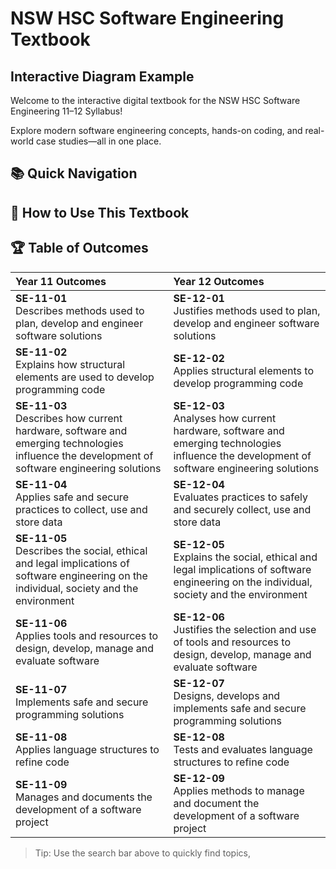 # NSW HSC Software Engineering Textbook

## Interactive Diagram Example

Welcome to the interactive digital textbook for the NSW HSC Software Engineering 11–12 Syllabus!  

Explore modern software engineering concepts, hands-on coding, and real-world case studies—all in one place.

## 📚 Quick Navigation

## 🎯 How to Use This Textbook

## 🏆 Table of Outcomes

| **Year 11 Outcomes** | **Year 12 Outcomes** |
| :------------------- | :------------------- |
| **SE-11-01**<br>Describes methods used to plan, develop and engineer software solutions | **SE-12-01**<br>Justifies methods used to plan, develop and engineer software solutions |
| **SE-11-02**<br>Explains how structural elements are used to develop programming code | **SE-12-02**<br>Applies structural elements to develop programming code |
| **SE-11-03**<br>Describes how current hardware, software and emerging technologies influence the development of software engineering solutions | **SE-12-03**<br>Analyses how current hardware, software and emerging technologies influence the development of software engineering solutions |
| **SE-11-04**<br>Applies safe and secure practices to collect, use and store data | **SE-12-04**<br>Evaluates practices to safely and securely collect, use and store data |
| **SE-11-05**<br>Describes the social, ethical and legal implications of software engineering on the individual, society and the environment | **SE-12-05**<br>Explains the social, ethical and legal implications of software engineering on the individual, society and the environment |
| **SE-11-06**<br>Applies tools and resources to design, develop, manage and evaluate software | **SE-12-06**<br>Justifies the selection and use of tools and resources to design, develop, manage and evaluate software |
| **SE-11-07**<br>Implements safe and secure programming solutions | **SE-12-07**<br>Designs, develops and implements safe and secure programming solutions |
| **SE-11-08**<br>Applies language structures to refine code | **SE-12-08**<br>Tests and evaluates language structures to refine code |
| **SE-11-09**<br>Manages and documents the development of a software project | **SE-12-09**<br>Applies methods to manage and document the development of a software project |

> Tip: Use the search bar above to quickly find topics,
